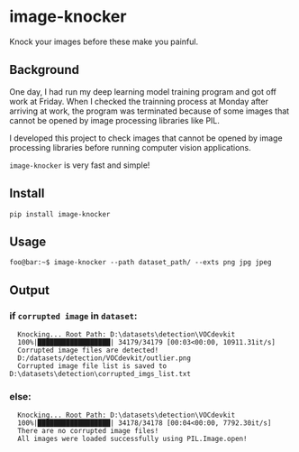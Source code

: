 # image-knocker

Knock your images before these make you painful.

## Background

One day, I had run my deep learning model training program and got off work at Friday. When I checked the trainning process at Monday after arriving at work, the program was terminated because of some images that cannot be opened by image processing libraries like PIL.

I developed this project to check images that cannot be opened by image processing libraries before running computer vision applications.

`image-knocker` is very fast and simple!

## Install

```
pip install image-knocker
```

## Usage

```console
foo@bar:~$ image-knocker --path dataset_path/ --exts png jpg jpeg
```

## Output


### if `corrupted image` in `dataset`:
```
  Knocking... Root Path: D:\datasets\detection\VOCdevkit
  100%|██████████████████| 34179/34179 [00:03<00:00, 10911.31it/s]
  Corrupted image files are detected!
  D:/datasets/detection/VOCdevkit/outlier.png
  Corrupted image file list is saved to D:\datasets\detection\corrupted_imgs_list.txt
```
### else:
```
  Knocking... Root Path: D:\datasets\detection\VOCdevkit
  100%|██████████████████| 34178/34178 [00:04<00:00, 7792.30it/s]
  There are no corrupted image files! 
  All images were loaded successfully using PIL.Image.open!
```
